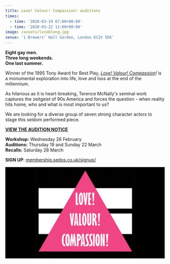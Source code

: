 ```yaml
---
title: Love! Valour! Compassion! auditions
times:
  - time: '2020-03-19 07:00+00:00'
  - time: '2020-03-22 11:00+00:00'
image: /assets/lvcoblong.jpg
venue: '1 Brewers’ Hall Garden, London EC2V 5DX'
---
```

**Eight gay men.**\
**Three long weekends.**\
**One last summer.**

Winner of the 1995 Tony Award for Best Play, *[Love! Valour! Compassion](https://sedos.l3v5y.co.uk/shows/2020-love-valour-compassion)!* is a monumental exploration into life, love and loss at the end of the millennium.

As hilarious as it is heart-breaking, Terence McNally's seminal work captures the zeitgeist of 90s America and forces the question - when reality hits home, who and what is most important to us?

We are looking for a diverse group of seven strong character actors to stage this seldom performed piece.

**[VIEW THE AUDITION NOTICE](https://drive.google.com/file/d/193drS9WbV-vQfD_NLusDqH7DJQp13uGX/view)**

**Workshop:** Wednesday 26 February\
**Auditions:** Thursday 19 and Sunday 22 March\
**Recalls:** Saturday 28 March

**SIGN UP**: [membership.sedos.co.uk/signup/](**[membership.sedos.co.uk/signup/](https://membership.sedos.co.uk/signup/)**)

![](/assets/lvcoblong.jpg)
